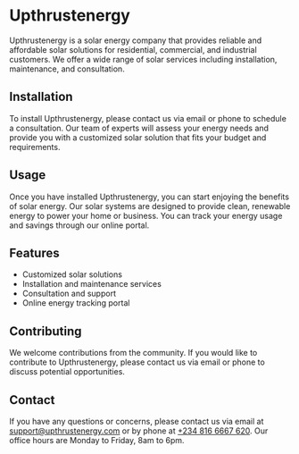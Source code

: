 # Upthrustenergy

Upthrustenergy is a solar energy company that provides reliable and affordable solar solutions for residential, commercial, and industrial customers. We offer a wide range of solar services including installation, maintenance, and consultation.

## Installation

To install Upthrustenergy, please contact us via email or phone to schedule a consultation. Our team of experts will assess your energy needs and provide you with a customized solar solution that fits your budget and requirements.

## Usage

Once you have installed Upthrustenergy, you can start enjoying the benefits of solar energy. Our solar systems are designed to provide clean, renewable energy to power your home or business. You can track your energy usage and savings through our online portal.

## Features

- Customized solar solutions
- Installation and maintenance services
- Consultation and support
- Online energy tracking portal

## Contributing

We welcome contributions from the community. If you would like to contribute to Upthrustenergy, please contact us via email or phone to discuss potential opportunities.

## Contact

If you have any questions or concerns, please contact us via email at support@upthrustenergy.com or by phone at [+234 816 6667 620](callto:+2348166667620). Our office hours are Monday to Friday, 8am to 6pm.
